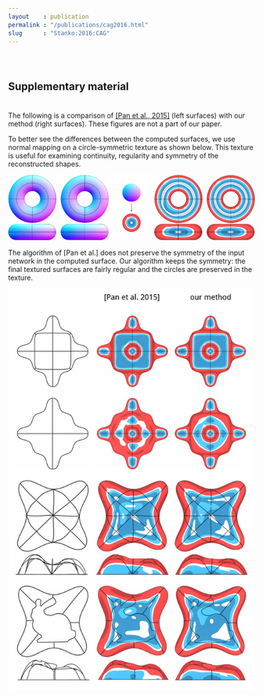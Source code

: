 ```yaml
---
layout    : publication
permalink : "/publications/cag2016.html"
slug      : "Stanko:2016:CAG"
---
```


<h2 style="padding:2em 0 1em;">Supplementary material</h2>

The following is a comparison of <a href="http://haopan.github.io/curvenet_surfacing.html">[Pan et al., 2015]</a> (left surfaces)
with our method (right surfaces). These figures are not a part of our paper.

To better see the differences between the computed surfaces, we use normal mapping on a circle-symmetric texture as shown below.
This texture is useful for examining continuity, regularity and symmetry of the reconstructed shapes.

<p style="text-align:center;">
<a title="click to enlarge" href="/assets/cag2016/Pan_torus.png"><img alt="comparison with [Pan et al. 2015] torus" class="imgfull" src="/assets/cag2016/Pan_torus_smaller.png" /></a>
</p>


The algorithm of [Pan et al.] does not preserve the symmetry of the input network in the computed surface.
Our algorithm keeps the symmetry: the final textured surfaces are fairly regular and the circles are preserved in the texture.

<p style="text-align:center;">
<a title="click to enlarge" href="/assets/cag2016/Pan_all.png"><img alt="comparison with [Pan et al. 2015] all" class="imgfull" src="/assets/cag2016/Pan_all_smaller.png" /></a>
</p>
